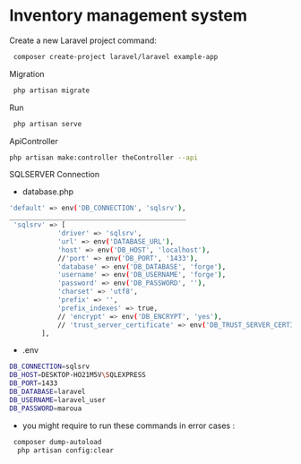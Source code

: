 # Inventory management system

Create a new Laravel project command:

```bash
 composer create-project laravel/laravel example-app
```
Migration
```bash
 php artisan migrate
```
Run
```bash
 php artisan serve
```
ApiController
```bash
php artisan make:controller theController --api
```
SQLSERVER Connection
- database.php
```bash
'default' => env('DB_CONNECTION', 'sqlsrv'),
____________________________________________
 'sqlsrv' => [
            'driver' => 'sqlsrv',
            'url' => env('DATABASE_URL'),
            'host' => env('DB_HOST', 'localhost'),
            //'port' => env('DB_PORT', '1433'),
            'database' => env('DB_DATABASE', 'forge'),
            'username' => env('DB_USERNAME', 'forge'),
            'password' => env('DB_PASSWORD', ''),
            'charset' => 'utf8',
            'prefix' => '',
            'prefix_indexes' => true,
            // 'encrypt' => env('DB_ENCRYPT', 'yes'),
            // 'trust_server_certificate' => env('DB_TRUST_SERVER_CERTIFICATE', 'false'),
        ],
```
- .env
```bash
DB_CONNECTION=sqlsrv
DB_HOST=DESKTOP-HO21M5V\SQLEXPRESS
DB_PORT=1433
DB_DATABASE=laravel
DB_USERNAME=laravel_user
DB_PASSWORD=maroua
```
- you might require to run these commands in error cases :
```bash
 composer dump-autoload
  php artisan config:clear
```


